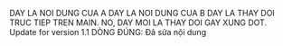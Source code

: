 
DAY LA NOI DUNG CUA A
DAY LA NOI DUNG CUA B
DAY LA THAY DOI TRUC TIEP TREN MAIN.
NO, DAY MOI LA THAY DOI GAY XUNG DOT.
Update for version 1.1
DÒNG ĐÚNG: Đã sửa nội dung
